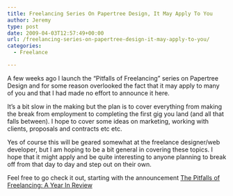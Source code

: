 ```yaml
---
title: Freelancing Series On Papertree Design, It May Apply To You
author: Jeremy
type: post
date: 2009-04-03T12:57:49+00:00
url: /freelancing-series-on-papertree-design-it-may-apply-to-you/
categories:
  - Freelance

---
```

A few weeks ago I launch the &#8220;Pitfalls of Freelancing&#8221; series on Papertree Design and for some reason overlooked the fact that it may apply to many of you and that I had made no effort to announce it here.

It&#8217;s a bit slow in the making but the plan is to cover everything from making the break from employment to completing the first gig you land (and all that falls between). I hope to cover some ideas on marketing, working with clients, proposals and contracts etc etc.

Yes of course this will be geared somewhat at the freelance designer/web developer, but I am hoping to be a bit general in covering these topics. I hope that it might apply and be quite interesting to anyone planning to break off from that day to day and step out on their own.

Feel free to go check it out, starting with the announcement [The Pitfalls of Freelancing: A Year In Review][1]

 [1]: http://papertreedesign.com/2009/03/the-pitfalls-of-freelancing-a-year-in-review/